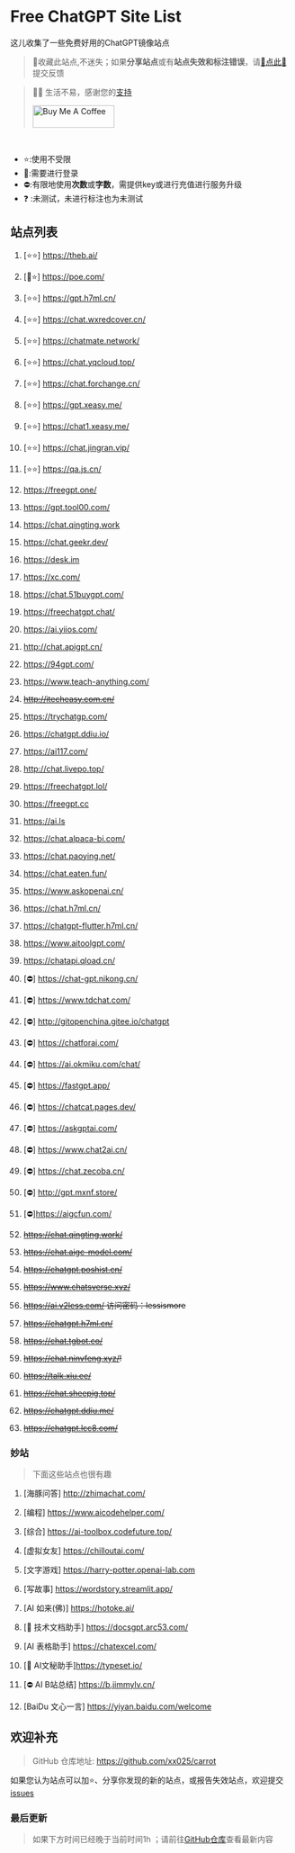 # Free ChatGPT Site List

这儿收集了一些免费好用的ChatGPT镜像站点
> 🤭收藏此站点,不迷失；如果**分享站点**或有**站点失效和标注错误**，请[🌺点此🌺](https://github.com/xx025/carrot/issues)提交反馈

> 🧡🧡 生活不易，感谢您的[支持](https://xx025.github.io/pages/zs/)
> 
><a href="https://xx025.github.io/pages/zs/" target="_blank"><img src="https://cdn.buymeacoffee.com/buttons/v2/default-blue.png" alt="Buy Me A Coffee" style="height: 40px !important;width: 145px !important;" ></a>

<br/>

- ⭐:使用不受限
- 🔑:需要进行登录
- ⛔:有限地使用**次数**或**字数**，需提供key或进行充值进行服务升级
- ❓ :未测试，未进行标注也为未测试

## 站点列表

1. [⭐⭐] https://theb.ai/

2. [🔑⭐] https://poe.com/

3. [⭐⭐] https://gpt.h7ml.cn/

4. [⭐⭐] https://chat.wxredcover.cn/

5. [⭐⭐] https://chatmate.network/

6. [⭐⭐] https://chat.yqcloud.top/

7. [⭐⭐] https://chat.forchange.cn/

8. [⭐⭐] https://gpt.xeasy.me/

9. [⭐⭐] https://chat1.xeasy.me/

10. [⭐⭐] https://chat.jingran.vip/

11. [⭐⭐] https://qa.js.cn/

12. https://freegpt.one/

13. https://gpt.tool00.com/

14. https://chat.qingting.work

15. https://chat.geekr.dev/

16. https://desk.im

17. https://xc.com/

18. https://chat.51buygpt.com/

19. https://freechatgpt.chat/

20. https://ai.yiios.com/

21. http://chat.apigpt.cn/

22. https://94gpt.com/

23. https://www.teach-anything.com/

24. ~~http://itecheasy.com.cn/~~

25. https://trychatgp.com/

26. https://chatgpt.ddiu.io/

27. https://ai117.com/

28. http://chat.livepo.top/

29. https://freechatgpt.lol/

30. https://freegpt.cc

31. https://ai.ls

32. https://chat.alpaca-bi.com/

33. https://chat.paoying.net/

34. https://chat.eaten.fun/

35. https://www.askopenai.cn/

36. https://chat.h7ml.cn/

37. https://chatgpt-flutter.h7ml.cn/

38. https://www.aitoolgpt.com/

39. https://chatapi.qload.cn/

40. [⛔] https://chat-gpt.nikong.cn/

41. [⛔] https://www.tdchat.com/

42. [⛔]  http://gitopenchina.gitee.io/chatgpt

43. [⛔] https://chatforai.com/

44. [⛔] https://ai.okmiku.com/chat/

45. [⛔] https://fastgpt.app/

46. [⛔] https://chatcat.pages.dev/

47. [⛔] https://askgptai.com/

48. [⛔] https://www.chat2ai.cn/

49. [⛔] https://chat.zecoba.cn/

50. [⛔] http://gpt.mxnf.store/

51. [⛔]https://aigcfun.com/

52. ~~https://chat.qingting.work/~~

53. ~~https://chat.aigc-model.com/~~

54. ~~https://chatgpt.poshist.cn/~~

55. ~~https://www.chatsverse.xyz/~~

56. ~~https://ai.v2less.com/ 访问密码：lessismore~~

57. ~~https://chatgpt.h7ml.cn/~~

58. ~~https://chat.tgbot.co/~~

59. ~~https://chat.ninvfeng.xyz/!~~

60. ~~https://talk.xiu.ee/~~

61. ~~https://chat.sheepig.top/~~

62. ~~https://chatgpt.ddiu.me/~~

63. ~~https://chatgpt.lcc8.com/~~


### 妙站

> 下面这些站点也很有趣

1. [海豚问答] http://zhimachat.com/

2. [编程] https://www.aicodehelper.com/

3. [综合] https://ai-toolbox.codefuture.top/

4. [虚拟女友] https://chilloutai.com/

5. [文字游戏] https://harry-potter.openai-lab.com

6. [写故事] https://wordstory.streamlit.app/

7. [AI 如来(佛)] https://hotoke.ai/

8. [🔑 技术文档助手] https://docsgpt.arc53.com/

9. [AI 表格助手] https://chatexcel.com/

10. [🔑 AI文秘助手]https://typeset.io/

11. [⛔ AI B站总结] https://b.jimmylv.cn/

12. [BaiDu 文心一言] https://yiyan.baidu.com/welcome

## 欢迎补充

> GitHub 仓库地址: https://github.com/xx025/carrot

如果您认为站点可以加⭐、分享你发现的新的站点，或报告失效站点，欢迎提交[issues](https://github.com/xx025/carrot/issues)


### 最后更新

> 如果下方时间已经晚于当前时间1h ；请前往[GitHub仓库](https://github.com/xx025/carrot)查看最新内容

